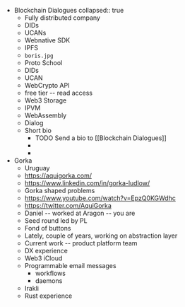 - Blockchain Dialogues
  collapsed:: true
	- Fully distributed company
	- DIDs
	- UCANs
	- Webnative SDK
	- IPFS
	- `boris.jpg`
	- Proto School
	- DIDs
	- UCAN
	- WebCrypto API
	- free tier -- read access
	- Web3 Storage
	- IPVM
	- WebAssembly
	- Dialog
	- Short bio
		- TODO Send a bio to [[Blockchain Dialogues]]
		-
		-
- Gorka
	- Uruguay
	- https://aquigorka.com/
	- https://www.linkedin.com/in/gorka-ludlow/
	- Gorka shaped problems
	- https://www.youtube.com/watch?v=EpzQ0KGWdhc
	- https://twitter.com/AquiGorka
	- Daniel -- worked at Aragon -- you are
	- Seed round led by PL
	- Fond of buttons
	- Lately, couple of years, working on abstraction layer
	- Current work -- product platform team
	- DX experience
	- Web3 iCloud
	- Programmable email messages
		- workflows
		- daemons
	- Irakli
	- Rust experience